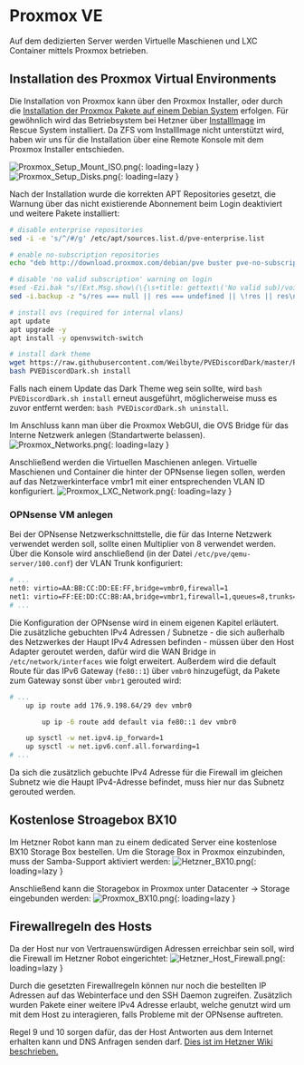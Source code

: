 # Proxmox VE
Auf dem dedizierten Server werden Virtuelle Maschienen und LXC Container mittels Proxmox betrieben.

## Installation des Proxmox Virtual Environments
Die Installation von Proxmox kann über den Proxmox Installer, oder durch die [Installation der Proxmox Pakete auf einem Debian System](https://pve.proxmox.com/wiki/Install_Proxmox_VE_on_Debian_Buster) erfolgen.
Für gewöhnlich wird das Betriebsystem bei Hetzner über [InstallImage](https://docs.hetzner.com/robot/dedicated-server/operating-systems/installimage/) im Rescue System installiert. Da ZFS vom InstallImage nicht unterstützt wird, haben wir uns für die Installation über eine Remote Konsole mit dem Proxmox Installer entschieden.

![Proxmox_Setup_Mount_ISO.png](../img/setup/Proxmox_Setup_Mount_ISO.png?raw=true){: loading=lazy }
![Proxmox_Setup_Disks.png](../img/setup/Proxmox_Setup_Disks.png?raw=true){: loading=lazy }

Nach der Installation wurde die korrekten APT Repositories gesetzt, die Warnung über das nicht existierende Abonnement beim Login deaktiviert und weitere Pakete installiert:
```bash
# disable enterprise repositories
sed -i -e 's/^/#/g' /etc/apt/sources.list.d/pve-enterprise.list

# enable no-subscription repositories
echo "deb http://download.proxmox.com/debian/pve buster pve-no-subscription" >> /etc/apt/sources.list.d/pve-no-subscription.list

# disable 'no valid subscription' warning on login
#sed -Ezi.bak "s/(Ext.Msg.show\(\{\s+title: gettext\('No valid sub)/void\(\{ \/\/\1/g" /usr/share/javascript/proxmox-widget-toolkit/proxmoxlib.js && systemctl restart pveproxy.service
sed -i.backup -z "s/res === null || res === undefined || \!res || res\n\t\t\t.data.status.toLowerCase() \!== 'active'/false/g" /usr/share/javascript/proxmox-widget-toolkit/proxmoxlib.js && systemctl restart pveproxy.service

# install ovs (required for internal vlans)
apt update
apt upgrade -y
apt install -y openvswitch-switch

# install dark theme
wget https://raw.githubusercontent.com/Weilbyte/PVEDiscordDark/master/PVEDiscordDark.sh
bash PVEDiscordDark.sh install
```

Falls nach einem Update das Dark Theme weg sein sollte, wird `bash PVEDiscordDark.sh install` erneut ausgeführt, möglicherweise muss es zuvor entfernt werden: `bash PVEDiscordDark.sh uninstall`.

Im Anschluss kann man über die Proxmox WebGUI, die OVS Bridge für das Interne Netzwerk anlegen (Standartwerte belassen).
![Proxmox_Networks.png](../img/setup/Proxmox_Networks.png?raw=true){: loading=lazy }

Anschließend werden die Virtuellen Maschienen anlegen. Virtuelle Maschienen und Container die hinter der OPNsense liegen sollen, werden auf das Netzwerkinterface vmbr1 mit einer entsprechenden VLAN ID konfiguriert.
![Proxmox_LXC_Network.png](../img/setup/Proxmox_LXC_Network.png?raw=true){: loading=lazy }

### OPNsense VM anlegen
Bei der OPNsense Netzwerkschnittstelle, die für das Interne Netzwerk verwendet werden soll, sollte einen Multiplier von 8 verwendet werden. Über die Konsole wird anschließend (in der Datei `/etc/pve/qemu-server/100.conf`) der VLAN Trunk konfiguriert:
```bash
# ...
net0: virtio=AA:BB:CC:DD:EE:FF,bridge=vmbr0,firewall=1
net1: virtio=FF:EE:DD:CC:BB:AA,bridge=vmbr1,firewall=1,queues=8,trunks=1-4095
# ...
```

Die Konfiguration der OPNsense wird in einem eigenen Kapitel erläutert.  
Die zusätzliche gebuchten IPv4 Adressen / Subnetze - die sich außerhalb des Netzwerkes der Haupt IPv4 Adressen befinden - müssen über den Host Adapter geroutet werden, dafür wird die WAN Bridge in `/etc/network/interfaces` wie folgt erweitert. Außerdem wird die default Route für das IPv6 Gateway (`fe80::1`) über `vmbr0` hinzugefügt, da Pakete zum Gateway sonst über `vmbr1` gerouted wird:
```bash
# ...
	up ip route add 176.9.198.64/29 dev vmbr0

        up ip -6 route add default via fe80::1 dev vmbr0

	up sysctl -w net.ipv4.ip_forward=1
	up sysctl -w net.ipv6.conf.all.forwarding=1
# ...
```
Da sich die zusätzlich gebuchte IPv4 Adresse für die Firewall im gleichen Subnetz wie die Haupt IPv4-Adresse befindet, muss hier nur das Subnetz gerouted werden.

## Kostenlose Stroagebox BX10
Im Hetzner Robot kann man zu einem dedicated Server eine kostenlose BX10 Storage Box bestellen.
Um die Storage Box in Proxmox einzubinden, muss der Samba-Support aktiviert werden:
![Hetzner_BX10.png](../img/setup/Hetzner_BX10.png?raw=true){: loading=lazy }

Anschließend kann die Storagebox in Proxmox unter Datacenter -> Storage eingebunden werden:
![Proxmox_BX10.png](../img/setup/Proxmox_BX10.png?raw=true){: loading=lazy }

## Firewallregeln des Hosts
Da der Host nur von Vertrauenswürdigen Adressen erreichbar sein soll, wird die Firewall im Hetzner Robot eingerichtet:
![Hetzner_Host_Firewall.png](../img/setup/Hetzner_Host_Firewall.png?raw=true){: loading=lazy }

Durch die gesetzten Firewallregeln können nur noch die bestellten IP Adressen auf das Webinterface und den SSH Daemon zugreifen. Zusätzlich wurden Pakete einer weitere IPv4 Adresse erlaubt, welche genutzt wird um mit dem Host zu interagieren, falls Probleme mit der OPNsense auftreten.

Regel 9 und 10 sorgen dafür, das der Host Antworten aus dem Internet erhalten kann und DNS Anfragen senden darf. [Dies ist im Hetzner Wiki beschrieben.](https://docs.hetzner.com/de/robot/dedicated-server/firewall/#ausgehende-tcp-verbindungen)
